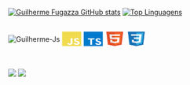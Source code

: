 [![Guilherme Fugazza GitHub stats](https://github-readme-stats.vercel.app/api?username=GuilhermeFugazza&show_icons=true&theme=gruvbox)](https://github.com/anuraghazra/github-readme-stats)
[![Top Linguagens](https://github-readme-stats.vercel.app/api/top-langs/?username=GuilhermeFugazza&layout=compact&show_icons=true&theme=merko)](https://github.com/anuraghazra/github-readme-stats)

<div style="display: inline_block"><br>
<img src="https://cdn.jsdelivr.net/gh/devicons/devicon/icons/java/java-plain.svg" /
 <img align="center" alt="Guilherme-Js" height="30" width="40" src="https://raw.githubusercontent.com/devicons/devicon/master/icons/javascript/javascript-plain.svg">
  <img align="center" alt="Guilherme-Js" height="30" width="40" src="https://raw.githubusercontent.com/devicons/devicon/master/icons/javascript/javascript-plain.svg">
  <img align="center" alt="Guilherme-Ts" height="30" width="40" src="https://raw.githubusercontent.com/devicons/devicon/master/icons/typescript/typescript-plain.svg">
  <img align="center" alt="Guilherme-HTML" height="30" width="40" src="https://raw.githubusercontent.com/devicons/devicon/master/icons/html5/html5-original.svg">
  <img align="center" alt="Guilherme-CSS" height="30" width="40" src="https://raw.githubusercontent.com/devicons/devicon/master/icons/css3/css3-original.svg"> 
</div
</div>
  
  ##
 
</br>
<div> 
  <a href="https://www.instagram.com/gui_fugazza/" target="_blank"><img src="https://img.shields.io/badge/-Instagram-%23E4405F?style=for-the-badge&logo=instagram&logoColor=white" target="_blank"></a>
  <a href = "mailto:guilhermefugazza05@gmail.com"><img src="https://img.shields.io/badge/-Gmail-%23333?style=for-the-badge&logo=gmail&logoColor=white" target="_blank"></a>
</div>
